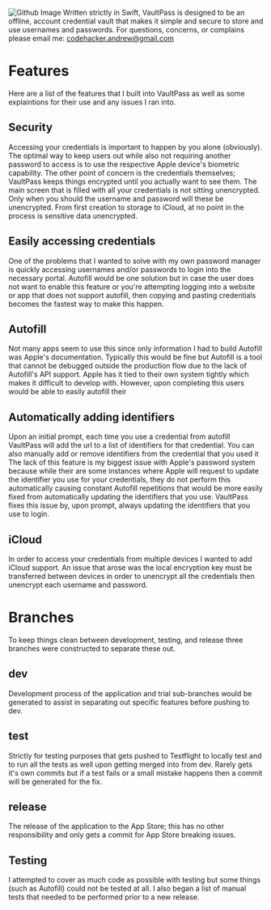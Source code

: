 ![Github Image](https://github.com/codehacker74/vault_pass_password_manager/assets/23727704/ec45b8c2-eae6-41b4-920e-be4ece935052)
Written strictly in Swift, VaultPass is designed to be an offline, account credential vault that makes it simple and secure to store and use usernames and passwords.
For questions, concerns, or complains please email me: codehacker.andrew@gmail.com

# Features
Here are a list of the features that I built into VaultPass as well as some explaintions for their use and any issues I ran into.
## Security
Accessing your credentials is important to happen by you alone (obviously). The optimal way to keep users out while also not requiring another password to access is to use the respective Apple device's biometric capability. 
The other point of concern is the credentials themselves; VaultPass keeps things encrypted until you actually want to see them. The main screen that is filled with all your credentials is not sitting unencrypted. Only when you should the username and password will these be unencrypted. From first creation to storage to iCloud, at no point in the process is sensitive data unencrypted. 

## Easily accessing credentials
One of the problems that I wanted to solve with my own password manager is quickly accessing usernames and/or passwords to login into the necessary portal. Autofill would be one solution but in case the user does not want to enable this feature or you're attempting logging into a website or app that does not support autofill, then copying and pasting credentials becomes the fastest way to make this happen.

## Autofill
Not many apps seem to use this since only information I had to build Autofill was Apple's documentation. Typically this would be fine but Autofill is a tool that cannot be debugged outside the production flow due to the lack of Autofill's API support. Apple has it tied to their own system tightly which makes it difficult to develop with. However, upon completing this users would be able to easily autofill their

## Automatically adding identifiers
Upon an initial prompt, each time you use a credential from autofill VaultPass will add the url to a list of identifiers for that credential. You can also manually add or remove identifiers from the credential that you used it The lack of this feature is my biggest issue with Apple's password system because while their are some instances where Apple will request to update the identifier you use for your credentials, they do not perform this automatically causing constant Autofill repetitions that would be more easily fixed from automatically updating the identifiers that you use. VaultPass fixes this issue by, upon prompt, always updating the identifiers that you use to login.

## iCloud
In order to access your credentials from multiple devices I wanted to add iCloud support. An issue that arose was the local encryption key must be transferred between devices in order to unencrypt all the credentials then unencrypt each username and password.

# Branches
To keep things clean between development, testing, and release three branches were constructed to separate these out.
## dev
Development process of the application and trial sub-branches would be generated to assist in separating out specific features before pushing to dev.
## test
Strictly for testing purposes that gets pushed to Testflight to locally test and to run all the tests as well upon getting merged into from dev. Rarely gets it's own commits but if a test fails or a small mistake happens then a commit will be generated for the fix.
## release
The release of the application to the App Store; this has no other responsibility and only gets a commit for App Store breaking issues.

## Testing
I attempted to cover as much code as possible with testing but some things (such as Autofill) could not be tested at all. I also began a list of manual tests that needed to be performed prior to a new release.
